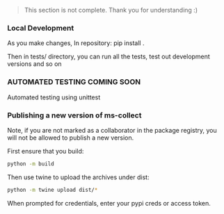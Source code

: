 > This section is not complete. Thank you for understanding :)

### Local Development
As you make changes, In repository:
pip install .

Then in tests/ directory, you can run all the tests, test out development versions and so on

### AUTOMATED TESTING COMING SOON
Automated testing using unittest


### Publishing a new version of ms-collect
Note, if you are not marked as a collaborator in the package registry, you will not be allowed to
publish a new version.

First ensure that you build:
```sh
python -m build
```

Then use twine to upload the archives under dist:
```sh
python -m twine upload dist/*
```

When prompted for credentials, enter your pypi creds or access token.